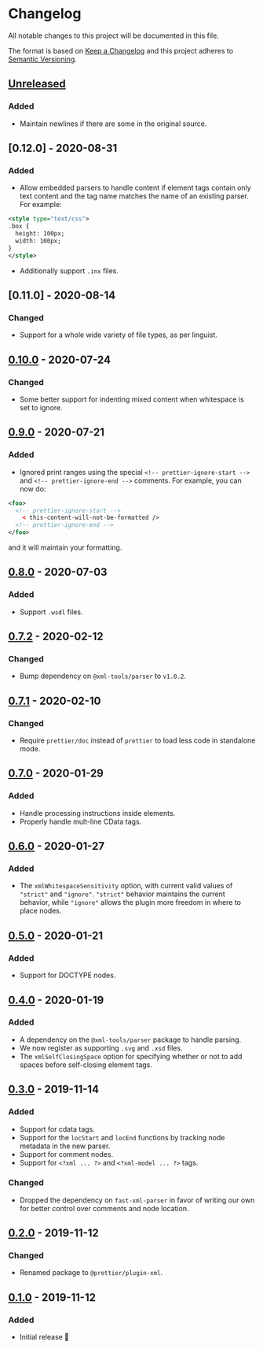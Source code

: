 # Changelog

All notable changes to this project will be documented in this file.

The format is based on [Keep a Changelog](http://keepachangelog.com/en/1.0.0/) and this project adheres to [Semantic Versioning](http://semver.org/spec/v2.0.0.html).

## [Unreleased]

### Added

- Maintain newlines if there are some in the original source.

## [0.12.0] - 2020-08-31

### Added

- Allow embedded parsers to handle content if element tags contain only text content and the tag name matches the name of an existing parser. For example:

```xml
<style type="text/css">
.box {
  height: 100px;
  width: 100px;
}
</style>
```

- Additionally support `.inx` files.

## [0.11.0] - 2020-08-14

### Changed

- Support for a whole wide variety of file types, as per linguist.

## [0.10.0] - 2020-07-24

### Changed

- Some better support for indenting mixed content when whitespace is set to ignore.

## [0.9.0] - 2020-07-21

### Added

- Ignored print ranges using the special `<!-- prettier-ignore-start -->` and `<!-- prettier-ignore-end -->` comments. For example, you can now do:

```xml
<foo>
  <!-- prettier-ignore-start -->
    < this-content-will-not-be-formatted />
  <!-- prettier-ignore-end -->
</foo>
```

and it will maintain your formatting.

## [0.8.0] - 2020-07-03

### Added

- Support `.wsdl` files.

## [0.7.2] - 2020-02-12

### Changed

- Bump dependency on `@xml-tools/parser` to `v1.0.2`.

## [0.7.1] - 2020-02-10

### Changed

- Require `prettier/doc` instead of `prettier` to load less code in standalone mode.

## [0.7.0] - 2020-01-29

### Added

- Handle processing instructions inside elements.
- Properly handle mult-line CData tags.

## [0.6.0] - 2020-01-27

### Added

- The `xmlWhitespaceSensitivity` option, with current valid values of `"strict"` and `"ignore"`. `"strict"` behavior maintains the current behavior, while `"ignore"` allows the plugin more freedom in where to place nodes.

## [0.5.0] - 2020-01-21

### Added

- Support for DOCTYPE nodes.

## [0.4.0] - 2020-01-19

### Added

- A dependency on the `@xml-tools/parser` package to handle parsing.
- We now register as supporting `.svg` and `.xsd` files.
- The `xmlSelfClosingSpace` option for specifying whether or not to add spaces before self-closing element tags.

## [0.3.0] - 2019-11-14

### Added

- Support for cdata tags.
- Support for the `locStart` and `locEnd` functions by tracking node metadata in the new parser.
- Support for comment nodes.
- Support for `<?xml ... ?>` and `<?xml-model ... ?>` tags.

### Changed

- Dropped the dependency on `fast-xml-parser` in favor of writing our own for better control over comments and node location.

## [0.2.0] - 2019-11-12

### Changed

- Renamed package to `@prettier/plugin-xml`.

## [0.1.0] - 2019-11-12

### Added

- Initial release 🎉

[unreleased]: https://github.com/prettier/plugin-xml/compare/v0.10.0...HEAD
[0.10.0]: https://github.com/prettier/plugin-xml/compare/v0.9.0...v0.10.0
[0.9.0]: https://github.com/prettier/plugin-xml/compare/v0.8.0...v0.9.0
[0.8.0]: https://github.com/prettier/plugin-xml/compare/v0.7.2...v0.8.0
[0.7.2]: https://github.com/prettier/plugin-xml/compare/v0.7.1...v0.7.2
[0.7.1]: https://github.com/prettier/plugin-xml/compare/v0.7.0...v0.7.1
[0.7.0]: https://github.com/prettier/plugin-xml/compare/v0.6.0...v0.7.0
[0.6.0]: https://github.com/prettier/plugin-xml/compare/v0.5.0...v0.6.0
[0.5.0]: https://github.com/prettier/plugin-xml/compare/v0.4.0...v0.5.0
[0.4.0]: https://github.com/prettier/plugin-xml/compare/v0.3.0...v0.4.0
[0.3.0]: https://github.com/prettier/plugin-xml/compare/v0.2.0...v0.3.0
[0.2.0]: https://github.com/prettier/plugin-xml/compare/v0.1.0...v0.2.0
[0.1.0]: https://github.com/prettier/plugin-xml/compare/289f2a...v0.1.0
